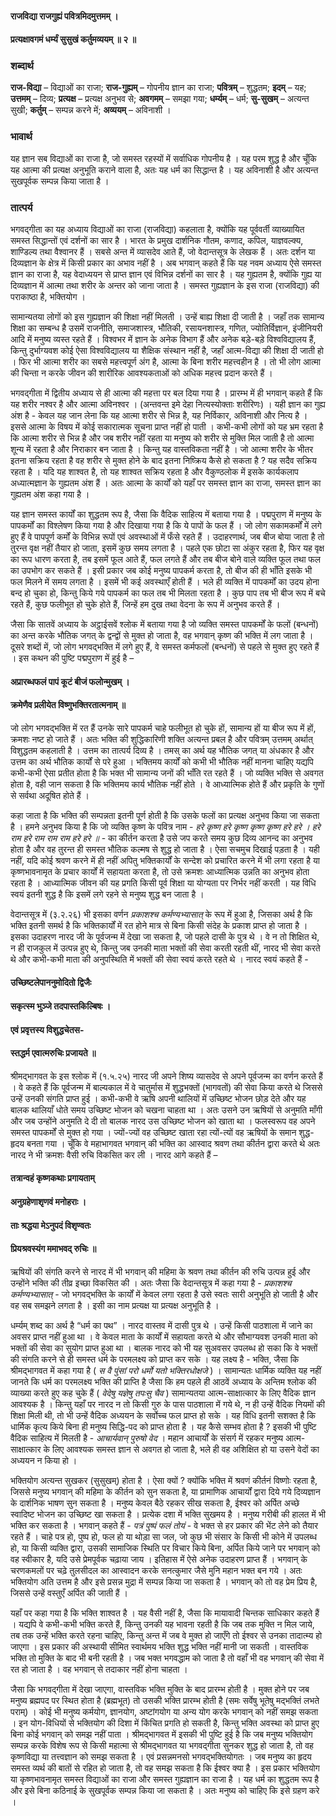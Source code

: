 #### राजविद्या राजगुह्यं पवित्रमिदमुत्तमम् ।
#### प्रत्यक्षावगमं धर्म्यं सुसुखं कर्तुमव्ययम् ॥ २ ॥

### शब्दार्थ

**राज-विद्या** – विद्याओं का राजा; **राज-गुह्यम्** – गोपनीय ज्ञान का राजा; **पवित्रम्** – शुद्धतम; **इदम्** – यह; **उत्तमम्** – दिव्य; **प्रत्यक्ष** – प्रत्यक्ष अनुभव से; **अवगमम्** – समझा गया; **धर्म्यम्** – धर्म; **सु-सुखम्** – अत्यन्त सुखी; **कर्तुम्** – सम्पन्न करने में; **अव्ययम्** – अविनाशी ।

### भावार्थ

यह ज्ञान सब विद्याओं का राजा है, जो समस्त रहस्यों में सर्वाधिक गोपनीय है । यह परम शुद्ध है और चूँकि यह आत्मा की प्रत्यक्ष अनुभूति कराने वाला है, अतः यह धर्म का सिद्धान्त है । यह अविनाशी है और अत्यन्त सुखपूर्वक सम्पन्न किया जाता है ।

### तात्पर्य

भगवद्गीता का यह अध्याय विद्याओं का राजा (राजविद्या) कहलाता है, क्योंकि यह पूर्ववर्ती व्याख्यायित समस्त सिद्धान्तों एवं दर्शनों का सार है । भारत के प्रमुख दार्शनिक गौतम, कणाद, कपिल, याज्ञवल्क्य, शाण्डिल्य तथा वैश्वानर हैं । सबसे अन्त में व्यासदेव आते हैं, जो वेदान्तसूत्र के लेखक हैं । अतः दर्शन या दिव्यज्ञान के क्षेत्र में किसी प्रकार का अभाव नहीं है । अब भगवान् कहते हैं कि यह नवम अध्याय ऐसे समस्त ज्ञान का राजा है, यह वेदाध्ययन से प्राप्त ज्ञान एवं विभिन्न दर्शनों का सार है । यह गुह्यतम है, क्योंकि गुह्य या दिव्यज्ञान में आत्मा तथा शरीर के अन्तर को जाना जाता है । समस्त गुह्यज्ञान के इस राजा (राजविद्या) की पराकाष्ठा है, भक्तियोग ।

सामान्यतया लोगों को इस गुह्यज्ञान की शिक्षा नहीं मिलती । उन्हें बाह्य शिक्षा दी जाती है । जहाँ तक सामान्य शिक्षा का सम्बन्ध है उसमें राजनीति, समाजशास्त्र, भौतिकी, रसायनशास्त्र, गणित, ज्योतिर्विज्ञान, इंजीनियरी आदि में मनुष्य व्यस्त रहते हैं । विश्वभर में ज्ञान के अनेक विभाग हैं और अनेक बड़े-बड़े विश्वविद्यालय हैं, किन्तु दुर्भाग्यवश कोई ऐसा विश्वविद्यालय या शैक्षिक संस्थान नहीं है, जहाँ आत्म-विद्या की शिक्षा दी जाती हो । फिर भी आत्मा शरीर का सबसे महत्त्वपूर्ण अंग है, आत्मा के बिना शरीर महत्त्वहीन है । तो भी लोग आत्मा की चिन्ता न करके जीवन की शारीरिक आवश्यकताओं को अधिक महत्त्व प्रदान करते हैं ।

भगवद्गीता में द्वितीय अध्याय से ही आत्मा की महत्ता पर बल दिया गया है । प्रारम्भ में ही भगवान् कहते हैं कि यह शरीर नश्वर है और आत्मा अविनश्वर । (अन्तवन्त इमे देहा नित्यस्योक्ताः शरीरिणः) । यही ज्ञान का गुह्य अंश है - केवल यह जान लेना कि यह आत्मा शरीर से भिन्न है, यह निर्विकार, अविनाशी और नित्य है । इससे आत्मा के विषय में कोई सकारात्मक सूचना प्राप्त नहीं हो पाती । कभी-कभी लोगों को यह भ्रम रहता है कि आत्मा शरीर से भिन्न है और जब शरीर नहीं रहता या मनुष्य को शरीर से मुक्ति मिल जाती है तो आत्मा शून्य में रहता है और निराकार बन जाता है । किन्तु यह वास्तविकता नहीं है । जो आत्मा शरीर के भीतर इतना सक्रिय रहता है वह शरीर से मुक्त होने के बाद इतना निष्क्रिय कैसे हो सकता है ? यह सदैव सक्रिय रहता है । यदि यह शाश्वत है, तो यह शाश्वत सक्रिय रहता है और वैकुण्ठलोक में इसके कार्यकलाप अध्यात्मज्ञान के गुह्यतम अंश हैं । अतः आत्मा के कार्यों को यहाँ पर समस्त ज्ञान का राजा, समस्त ज्ञान का गुह्यतम अंश कहा गया है ।

यह ज्ञान समस्त कार्यों का शुद्धतम रूप है, जैसा कि वैदिक साहित्य में बताया गया है । पद्मपुराण में मनुष्य के पापकर्मों का विश्लेषण किया गया है और दिखाया गया है कि ये पापों के फल हैं । जो लोग सकामकर्मों में लगे हुए हैं वे पापपूर्ण कर्मों के विभिन्न रूपों एवं अवस्थाओं में फँसे रहते हैं । उदाहरणार्थ, जब बीज बोया जाता है तो तुरन्त वृक्ष नहीं तैयार हो जाता, इसमें कुछ समय लगता है । पहले एक छोटा सा अंकुर रहता है, फिर यह वृक्ष का रूप धारण करता है, तब इसमें फूल आते हैं, फल लगते हैं और तब बीज बोने वाले व्यक्ति फूल तथा फल का उपभोग कर सकते हैं । इसी प्रकार जब कोई मनुष्य पापकर्म करता है, तो बीज की ही भाँति इसके भी फल मिलने में समय लगता है । इसमें भी कई अवस्थाएँ होती हैं । भले ही व्यक्ति में पापकर्मों का उदय होना बन्द हो चुका हो, किन्तु किये गये पापकर्म का फल तब भी मिलता रहता है । कुछ पाप तब भी बीज रूप में बचे रहते हैं, कुछ फलीभूत हो चुके होते हैं, जिन्हें हम दुख तथा वेदना के रूप में अनुभव करते हैं ।

जैसा कि सातवें अध्याय के अट्ठाईसवें श्लोक में बताया गया है जो व्यक्ति समस्त पापकर्मों के फलों (बन्धनों) का अन्त करके भौतिक जगत् के द्वन्द्वों से मुक्त हो जाता है, वह भगवान् कृष्ण की भक्ति में लग जाता है । दूसरे शब्दों में, जो लोग भगवद्भक्ति में लगे हुए हैं, वे समस्त कर्मफलों (बन्धनों) से पहले से मुक्त हुए रहते हैं । इस कथन की पुष्टि पद्मपुराण में हुई है –

#### अप्रारब्धफलं पापं कूटं बीजं फलोन्मुखम् ।
#### क्रमेणैव प्रलीयेत विष्णुभक्तिरतात्मनाम् ॥

जो लोग भगवद्भक्ति में रत हैं उनके सारे पापकर्म चाहे फलीभूत हो चुके हों, सामान्य हों या बीज रूप में हों, क्रमशः नष्ट हो जाते हैं । अतः भक्ति की शुद्धिकारिणी शक्ति अत्यन्त प्रबल है और पवित्रम् उत्तमम् अर्थात् विशुद्धतम कहलाती है । उत्तम का तात्पर्य दिव्य है । तमस् का अर्थ यह भौतिक जगत् या अंधकार है और उत्तम का अर्थ भौतिक कार्यों से परे हुआ । भक्तिमय कार्यों को कभी भी भौतिक नहीं मानना चाहिए यद्यपि कभी-कभी ऐसा प्रतीत होता है कि भक्त भी सामान्य जनों की भाँति रत रहते हैं । जो व्यक्ति भक्ति से अवगत होता है, वही जान सकता है कि भक्तिमय कार्य भौतिक नहीं होते । वे आध्यात्मिक होते हैं और प्रकृति के गुणों से सर्वथा अदूषित होते हैं ।

कहा जाता है कि भक्ति की सम्पन्नता इतनी पूर्ण होती है कि उसके फलों का प्रत्यक्ष अनुभव किया जा सकता है । हमने अनुभव किया है कि जो व्यक्ति कृष्ण के पवित्र नाम - *हरे कृष्ण हरे कृष्ण कृष्ण कृष्ण हरे हरे । हरे राम हरे राम राम राम हरे हरे ॥* - का कीर्तन करता है उसे जप करते समय कुछ दिव्य आनन्द का अनुभव होता है और वह तुरन्त ही समस्त भौतिक कल्मष से शुद्ध हो जाता है । ऐसा सचमुच दिखाई पड़ता है । यही नहीं, यदि कोई श्रवण करने में ही नहीं अपितु भक्तिकार्यों के सन्देश को प्रचारित करने में भी लगा रहता है या कृष्णभावनामृत के प्रचार कार्यों में सहायता करता है, तो उसे क्रमशः आध्यात्मिक उन्नति का अनुभव होता रहता है । आध्यात्मिक जीवन की यह प्रगति किसी पूर्व शिक्षा या योग्यता पर निर्भर नहीं करती । यह विधि स्वयं इतनी शुद्ध है कि इसमें लगे रहने से मनुष्य शुद्ध बन जाता है ।

वेदान्तसूत्र में (३.२.२६) भी इसका वर्णन *प्रकाशश्च कर्मण्यभ्यासात्* के रूप में हुआ है, जिसका अर्थ है कि भक्ति इतनी समर्थ है कि भक्तिकार्यों में रत होने मात्र से बिना किसी संदेह के प्रकाश प्राप्त हो जाता है । इसका उदाहरण नारद जी के पूर्वजन्म में देखा जा सकता है, जो पहले दासी के पुत्र थे । वे न तो शिक्षित थे, न ही राजकुल में उत्पन्न हुए थे, किन्तु जब उनकी माता भक्तों की सेवा करती रहती थीं, नारद भी सेवा करते थे और कभी-कभी माता की अनुपस्थिति में भक्तों की सेवा स्वयं करते रहते थे । नारद स्वयं कहते हैं -

#### उच्छिष्टलेपाननुमोदितो द्विजैः
#### सकृत्स्म भुञ्जे तदपास्तकिल्बिषः ।
#### एवं प्रवृत्तस्य विशुद्धचेतस-
#### स्तद्धर्म एवात्मरुचिः प्रजायते ॥

श्रीमद्भागवत के इस श्लोक में (१.५.२५) नारद जी अपने शिष्य व्यासदेव से अपने पूर्वजन्म का वर्णन करते हैं । वे कहते हैं कि पूर्वजन्म में बाल्यकाल में वे चातुर्मास में शुद्धभक्तों (भागवतों) की सेवा किया करते थे जिससे उन्हें उनकी संगति प्राप्त हुई । कभी-कभी वे ऋषि अपनी थालियों में उच्छिष्ट भोजन छोड़ देते और यह बालक थालियाँ धोते समय उच्छिष्ट भोजन को चखना चाहता था । अतः उसने उन ऋषियों से अनुमति माँगी और जब उन्होंने अनुमति दे दी तो बालक नारद उस उच्छिष्ट भोजन को खाता था । फलस्वरूप वह अपने समस्त पापकर्मों से मुक्त हो गया । ज्यों-ज्यों वह उच्छिष्ट खाता रहा त्यों-त्यों वह ऋषियों के समान शुद्ध-हृदय बनता गया । चूँकि वे महाभागवत भगवान् की भक्ति का आस्वाद श्रवण तथा कीर्तन द्वारा करते थे अतः नारद ने भी क्रमशः वैसी रुचि विकसित कर ली । नारद आगे कहते हैं –

#### तत्रान्वहं कृष्णकथाः प्रगायताम्
#### अनुग्रहेणाशृणवं मनोहराः ।
#### ताः श्रद्धया मेऽनुपदं विशृण्वतः
#### प्रियश्रवस्यंग ममाभवद् रुचिः ॥

ऋषियों की संगति करने से नारद में भी भगवान् की महिमा के श्रवण तथा कीर्तन की रुचि उत्पन्न हुई और उन्होंने भक्ति की तीव्र इच्छा विकसित की । अतः जैसा कि वेदान्तसूत्र में कहा गया है - *प्रकाशश्च कर्मण्यभ्यासात्* - जो भगवद्भक्ति के कार्यों में केवल लगा रहता है उसे स्वतः सारी अनुभूति हो जाती है और वह सब समझने लगता है । इसी का नाम प्रत्यक्ष या प्रत्यक्ष अनुभूति है ।

धर्म्यम् शब्द का अर्थ है “धर्म का पथ” । नारद वास्तव में दासी पुत्र थे । उन्हें किसी पाठशाला में जाने का अवसर प्राप्त नहीं हुआ था । वे केवल माता के कार्यों में सहायता करते थे और सौभाग्यवश उनकी माता को भक्तों की सेवा का सुयोग प्राप्त हुआ था । बालक नारद को भी यह सुअवसर उपलब्ध हो सका कि वे भक्तों की संगति करने से ही समस्त धर्म के परमलक्ष्य को प्राप्त कर सके । यह लक्ष्य है - भक्ति, जैसा कि श्रीमद्भागवत में कहा गया है ( *स वै पुंसां परो धर्मो यतो भक्तिरधोक्षजे* ) । सामान्यतः धार्मिक व्यक्ति यह नहीं जानते कि धर्म का परमलक्ष्य भक्ति की प्राप्ति है जैसा कि हम पहले ही आठवें अध्याय के अन्तिम श्लोक की व्याख्या करते हुए कह चुके हैं ( *वेदेषु यज्ञेषु तपःसु चैव* ) सामान्यतया आत्म-साक्षात्कार के लिए वैदिक ज्ञान आवश्यक है । किन्तु यहाँ पर नारद न तो किसी गुरु के पास पाठशाला में गये थे, न ही उन्हें वैदिक नियमों की शिक्षा मिली थी, तो भी उन्हें वैदिक अध्ययन के सर्वोच्च फल प्राप्त हो सके । यह विधि इतनी सशक्त है कि धार्मिक कृत्य किये बिना ही मनुष्य सिद्धि-पद को प्राप्त होता है । यह कैसे सम्भव होता है ? इसकी भी पुष्टि वैदिक साहित्य में मिलती है - *आचार्यवान् पुरुषो वेद* । महान आचार्यों के संसर्ग में रहकर मनुष्य आत्म-साक्षात्कार के लिए आवश्यक समस्त ज्ञान से अवगत हो जाता है, भले ही वह अशिक्षित हो या उसने वेदों का अध्ययन न किया हो ।

भक्तियोग अत्यन्त सुखकर (सुसुखम्) होता है । ऐसा क्यों ? क्योंकि भक्ति में श्रवणं कीर्तनं विष्णोः रहता है, जिससे मनुष्य भगवान् की महिमा के कीर्तन को सुन सकता है, या प्रामाणिक आचार्यों द्वारा दिये गये दिव्यज्ञान के दार्शनिक भाषण सुन सकता है । मनुष्य केवल बैठे रहकर सीख सकता है, ईश्वर को अर्पित अच्छे स्वादिष्ट भोजन का उच्छिष्ट खा सकता है । प्रत्येक दशा में भक्ति सुखमय है । मनुष्य गरीबी की हालत में भी भक्ति कर सकता है । भगवान् कहते हैं - *पत्रं पुष्पं फलं तोयं* - वे भक्त से हर प्रकार की भेंट लेने को तैयार रहते हैं । चाहे पत्र हो, पुष्प हो, फल हो या थोड़ा सा जल, जो कुछ भी संसार के किसी भी कोने में उपलब्ध हो, या किसी व्यक्ति द्वारा, उसकी सामाजिक स्थिति पर विचार किये बिना, अर्पित किये जाने पर भगवान् को वह स्वीकार है, यदि उसे प्रेमपूर्वक चढ़ाया जाय । इतिहास में ऐसे अनेक उदाहरण प्राप्त हैं । भगवान् के चरणकमलों पर चढ़े तुलसीदल का आस्वादन करके सनत्कुमार जैसे मुनि महान भक्त बन गये । अतः भक्तियोग अति उत्तम है और इसे प्रसन्न मुद्रा में सम्पन्न किया जा सकता है । भगवान् को तो वह प्रेम प्रिय है, जिससे उन्हें वस्तुएँ अर्पित की जाती हैं ।

यहाँ पर कहा गया है कि भक्ति शाश्वत है । यह वैसी नहीं है, जैसा कि मायावादी चिन्तक साधिकार कहते हैं । यद्यपि वे कभी-कभी भक्ति करते हैं, किन्तु उनकी यह भावना रहती है कि जब तक मुक्ति न मिल जाये, तब तक उन्हें भक्ति करते रहना चाहिए, किन्तु अन्त में जब वे मुक्त हो जाएँगे तो ईश्वर से उनका तादात्म्य हो जाएगा । इस प्रकार की अस्थायी सीमित स्वार्थमय भक्ति शुद्ध भक्ति नहीं मानी जा सकती । वास्तविक भक्ति तो मुक्ति के बाद भी बनी रहती है । जब भक्त भगवद्धाम को जाता है तो वहाँ भी वह भगवान् की सेवा में रत हो जाता है । वह भगवान् से तदाकार नहीं होना चाहता ।

जैसा कि भगवद्गीता में देखा जाएगा, वास्तविक भक्ति मुक्ति के बाद प्रारम्भ होती है । मुक्त होने पर जब मनुष्य ब्रह्मपद पर स्थित होता है (ब्रह्मभूत) तो उसकी भक्ति प्रारम्भ होती है (समः सर्वेषु भूतेषु मद्भक्तिं लभते पराम्) । कोई भी मनुष्य कर्मयोग, ज्ञानयोग, अष्टांगयोग या अन्य योग करके भगवान् को नहीं समझ सकता । इन योग-विधियों से भक्तियोग की दिशा में किंचित प्रगति हो सकती है, किन्तु भक्ति अवस्था को प्राप्त हुए बिना कोई भगवान् को समझ नहीं पाता । श्रीमद्भागवत में इसकी भी पुष्टि हुई है कि जब मनुष्य भक्तियोग सम्पन्न करके विशेष रूप से किसी महात्मा से श्रीमद्भागवत या भगवद्गीता सुनकर शुद्ध हो जाता है, तो वह कृष्णविद्या या तत्त्वज्ञान को समझ सकता है । एवं प्रसन्नमनसो भगवद्भक्तियोगतः । जब मनुष्य का हृदय समस्त व्यर्थ की बातों से रहित हो जाता है, तो वह समझ सकता है कि ईश्वर क्या है । इस प्रकार भक्तियोग या कृष्णभावनामृत समस्त विद्याओं का राजा और समस्त गुह्यज्ञान का राजा है । यह धर्म का शुद्धतम रूप है और इसे बिना कठिनाई के सुखपूर्वक सम्पन्न किया जा सकता है । अतः मनुष्य को चाहिए कि इसे ग्रहण करे ।